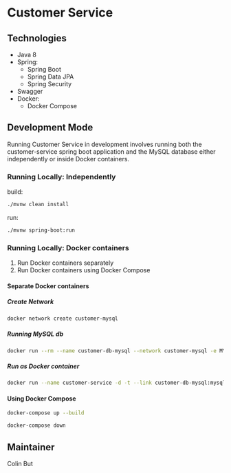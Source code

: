 # Customer Service

## Technologies

- Java 8
- Spring:
    - Spring Boot
    - Spring Data JPA
    - Spring Security
- Swagger
- Docker:
    - Docker Compose

## Development Mode

Running Customer Service in development involves running both the customer-service spring boot application 
and the MySQL database either independently or inside Docker containers.

### Running Locally: Independently

build:
```bash
./mvnw clean install
```

run:
```bash
./mvnw spring-boot:run
```

### Running Locally: Docker containers

1. Run Docker containers separately
2. Run Docker containers using Docker Compose

#### Separate Docker containers

##### Create Network
```bash
docker network create customer-mysql 
```

##### Running MySQL db
```bash
docker run --rm --name customer-db-mysql --network customer-mysql -e MYSQL_ROOT_PASSWORD=root -e MYSQL_DATABASE=customerdb -d mysql:8 
```

##### Run as Docker container

```bash
docker run --name customer-service -d -t --link customer-db-mysql:mysql -p 8080:8080 customer-service
```

#### Using Docker Compose

```bash
docker-compose up --build
```

```bash
docker-compose down
```

## Maintainer

Colin But